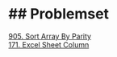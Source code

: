 <h1>## Problemset</h1>
<a href="https://github.com/Seapebble/Leetcode/tree/905.Sort_Array_By_Parity">905. Sort Array By Parity</a>
</br>
<a href="https://github.com/Seapebble/Leetcode/tree/171.Excel_Sheet_Column">171. Excel Sheet Column</a>
</br>
<a href=""></a>
